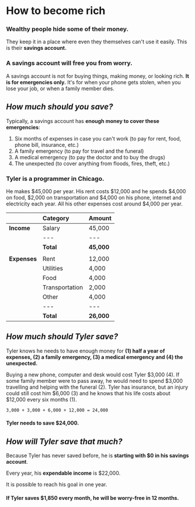 # How to become rich



### Wealthy people **hide** some of their money. <a id="wealthy-people-hide-some-of-their-money"></a>

They keep it in a place where even they themselves can't use it easily. This is their **savings account.**

### A savings account will **free you from worry**. <a id="a-savings-account-will-free-you-from-worry"></a>

A savings account is not for buying things, making money, or looking rich. **It is for emergencies only.** It's for when your phone gets stolen, when you lose your job, or when a family member dies.

## _**How much should you save?**_ <a id="how-much-should-you-save"></a>

Typically, a savings account has **enough money to cover these emergencies**:

1. Six months of expenses in case you can't work \(to pay for rent, food, phone bill, insurance, etc.\)
2. A family emergency \(to pay for travel and the funeral\)
3. A medical emergency \(to pay the doctor and to buy the drugs\)
4. The unexpected \(to cover anything from floods, fires, theft, etc.\)

### Tyler is a programmer in Chicago. <a id="tyler-is-a-programmer-in-chicago"></a>

He makes $45,000 per year. His rent costs $12,000 and he spends $4,000 on food, $2,000 on transportation and $4,000 on his phone, internet and electricity each year. All his other expenses cost around $4,000 per year.

|  | Category | Amount |
| :--- | :--- | :--- |
| **Income** | Salary | 45,000 |
|  | --- | --- |
|  | **Total** | **45,000** |
|  |  |  |
| **Expenses** | Rent | 12,000 |
|  | Utilities | 4,000 |
|  | Food | 4,000 |
|  | Transportation | 2,000 |
|  | Other | 4,000 |
|  | --- | --- |
|  | **Total** | **26,000** |

## _**How much should Tyler save?**_ <a id="how-much-should-tyler-save"></a>

Tyler knows he needs to have enough money for **\(1\) half a year of expenses, \(2\) a family emergency, \(3\) a medical emergency and \(4\) the unexpected.**

Buying a new phone, computer and desk would cost Tyler $3,000 \(4\). If some family member were to pass away, he would need to spend $3,000 travelling and helping with the funeral \(2\). Tyler has insurance, but an injury could still cost him $6,000 \(3\) and he knows that his life costs about $12,000 every six months \(1\).

`3,000 + 3,000 + 6,000 + 12,000 = 24,000`

#### **Tyler needs to save $24,000**. <a id="tyler-needs-to-save-24000"></a>

## _**How will Tyler save that much?**_ <a id="how-will-tyler-save-that-much"></a>

Because Tyler has never saved before, he is **starting with $0 in his savings account**.

Every year, his **expendable income** is $22,000.

It is possible to reach his goal in one year.

#### If Tyler saves $1,850 every month, **he will be worry-free in 12 months.** <a id="if-tyler-saves-1850-every-month-he-will-be-worry-free-in-12-months"></a>

